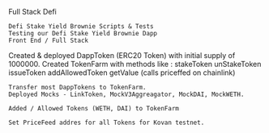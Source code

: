 Full Stack Defi

    Defi Stake Yield Brownie Scripts & Tests
    Testing our Defi Stake Yield Brownie Dapp
    Front End / Full Stack

Created & deployed DappToken (ERC20 Token) with initial supply of 1000000.
Created TokenFarm with methods like :
    stakeToken
    unStakeToken 
    issueToken
    addAllowedToken
    getValue (calls priceffed on chainlink)

    Transfer most DappTokens to TokenFarm.
    Deployed Mocks - LinkToken, MockV3Aggreagator, MockDAI, MockWETH.

    Added / Allowed Tokens (WETH, DAI) to TokenFarm

    Set PriceFeed addres for all Tokens for Kovan testnet.
    
    


